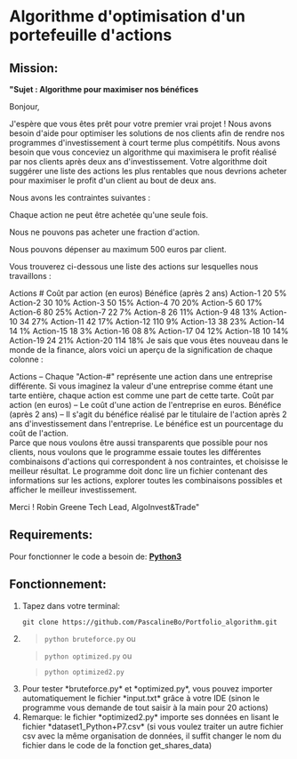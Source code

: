 # Algorithme d'optimisation d'un portefeuille d'actions
## Mission:
  **"Sujet : Algorithme pour maximiser nos bénéfices**

  Bonjour,

  J'espère que vous êtes prêt pour votre premier vrai projet ! Nous avons besoin d'aide pour optimiser les solutions de nos clients afin de rendre nos       programmes d'investissement à court terme plus compétitifs. Nous avons besoin que vous conceviez un algorithme qui maximisera le profit réalisé par nos clients après deux ans d'investissement. Votre algorithme doit suggérer une liste des actions les plus rentables que nous devrions acheter pour maximiser le profit d'un client au bout de deux ans.

  Nous avons les contraintes suivantes :

  Chaque action ne peut être achetée qu'une seule fois.

  Nous ne pouvons pas acheter une fraction d'action.

  Nous pouvons dépenser au maximum 500 euros par client.

  Vous trouverez ci-dessous une liste des actions sur lesquelles nous travaillons : 

  Actions #	Coût par action (en euros)	Bénéfice (après 2 ans)
  Action-1	20	5%
  Action-2	30	10%
  Action-3	50	15%
  Action-4	70	20%
  Action-5	60	17%
  Action-6	80	25%
  Action-7	22	7%
  Action-8	26	11%
  Action-9	48	13%
  Action-10	34	27%
  Action-11	42	17%
  Action-12	110	 9%
  Action-13	38	23%
  Action-14	14	1%
  Action-15	18	3%
  Action-16	08	8%
  Action-17	04	12%
  Action-18 	10	14%
  Action-19	24 	21%
  Action-20	114	18%
  Je sais que vous êtes nouveau dans le monde de la finance, alors voici un aperçu de la signification de chaque colonne : 

  Actions – Chaque "Action-#" représente une action dans une entreprise différente. Si vous imaginez la valeur d'une entreprise comme étant une tarte  entière, chaque action est comme une part de cette tarte. 
  Coût par action (en euros) – Le coût d'une action de l'entreprise en euros.
  Bénéfice (après 2 ans) – Il s'agit du bénéfice réalisé par le titulaire de l'action après 2 ans d'investissement dans l'entreprise. Le bénéfice est un pourcentage du coût de l'action.  
  Parce que nous voulons être aussi transparents que possible pour nos clients, nous voulons que le programme essaie toutes les différentes combinaisons d'actions qui correspondent à nos contraintes, et choisisse le meilleur résultat.  Le programme doit donc lire un fichier contenant des informations sur les actions, explorer toutes les combinaisons possibles et afficher le meilleur investissement.

 
  Merci ! 
  Robin Greene
  Tech Lead, AlgoInvest&Trade"

## Requirements:
 Pour fonctionner le code a besoin de: **[Python3](https://www.python.org/downloads/)**

## Fonctionnement:
<ol>
<li> Tapez dans votre terminal:

`git clone https://github.com/PascalineBo/Portfolio_algorithm.git`
</li>
<li>
 
> `python bruteforce.py` ou 
 
> `python optimized.py` ou 
 
> `python optimized2.py`
 </li>
 <li> Pour tester *bruteforce.py* et *optimized.py*, vous pouvez importer automatiquement le fichier *input.txt* grâce à votre IDE (sinon le programme vous demande de tout saisir à la main pour 20 actions)
</li>
<li> Remarque: le fichier *optimized2.py* importe ses données en lisant le fichier *dataset1_Python+P7.csv* 
  (si vous voulez traiter un autre fichier csv avec la même organisation de données, il suffit changer le nom du fichier dans le code de la fonction get_shares_data)</li>
